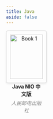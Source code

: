 ```yaml
---
title: Java
aside: false
---
```


<style>
.book-container {
  display: flex;
  flex-wrap: wrap;
  justify-content: space-between;
}

.book-card {
  width: 18%;
  margin-bottom: 20px;
  padding: 10px;
  border: 1px solid #ccc;
  border-radius: 5px;
  box-shadow: 0 2px 5px rgba(0, 0, 0, 0.1);
  text-align: center;
}

.book-image {
  width: 100%;
  height: auto;
  margin-bottom: 10px;
}

.book-title {
  font-weight: bold;
  margin-bottom: 5px;
}

.book-author {
  font-style: italic;
  color: #888;
  margin-bottom: 5px;
}

.book-description {
  font-size: 14px;
}

.book-download {
    text-decoration: none; 
    /*color: inherit; */
}

</style>

<div class="book-container">
  <div class="book-card">
        <img src="/书籍下载/网络/images/Http权威指南.jpg" alt="Book 1" class="book-image">
<a href="/书籍下载/网络/pdf/HTTP权威指南.pdf" download style="text-decoration: none;color: inherit; ">
        <div class="book-title">Java NIO 中文版</div>
        <div class="book-author">人民邮电出版社</div>
    </a>
  </div>

[//]: # ( <div class="book-card">)

[//]: # (    <a href="/书籍下载/Java/pdf/Java 多线程编程核心技术.pdf" download style="text-decoration: none;color: inherit; ">)

[//]: # (        <img src="/书籍下载/Java/images/Java多线程编程核心技术.png" alt="Book 1" class="book-image">)

[//]: # (        <div class="book-title">Java 多线程编程核心技术</div>)

[//]: # (        <div class="book-author">Author 1</div>)

[//]: # (    </a>)

[//]: # (  </div>)
</div>

